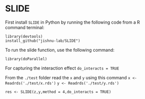 # SLIDE
First install `SLIDE` in Python by running the following code from a  R command terminal:



```library(devtools)```   
```install_github("jishnu-lab/SLIDE")```


To run the slide function, use the following command:

```library(doParallel)```

For capturing the interaction effect ```do_interacts = TRUE```


From the  ```./test``` folder read the ```x``` and ```y``` using this command
```x <- Readrds('./test/x.rds')```
```y <- Readrds('./test/y.rds')``` 

```res <- SLIDE(z,y,method = 4,do_interacts = TRUE)```


   
